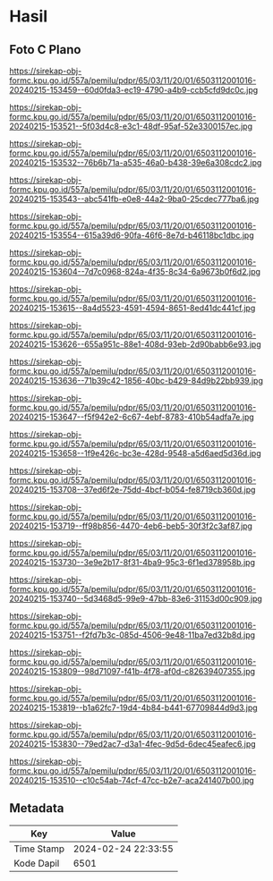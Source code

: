 # Hasil

## Foto C Plano

https://sirekap-obj-formc.kpu.go.id/557a/pemilu/pdpr/65/03/11/20/01/6503112001016-20240215-153459--60d0fda3-ec19-4790-a4b9-ccb5cfd9dc0c.jpg

https://sirekap-obj-formc.kpu.go.id/557a/pemilu/pdpr/65/03/11/20/01/6503112001016-20240215-153521--5f03d4c8-e3c1-48df-95af-52e3300157ec.jpg

https://sirekap-obj-formc.kpu.go.id/557a/pemilu/pdpr/65/03/11/20/01/6503112001016-20240215-153532--76b6b71a-a535-46a0-b438-39e6a308cdc2.jpg

https://sirekap-obj-formc.kpu.go.id/557a/pemilu/pdpr/65/03/11/20/01/6503112001016-20240215-153543--abc541fb-e0e8-44a2-9ba0-25cdec777ba6.jpg

https://sirekap-obj-formc.kpu.go.id/557a/pemilu/pdpr/65/03/11/20/01/6503112001016-20240215-153554--615a39d6-90fa-46f6-8e7d-b46118bc1dbc.jpg

https://sirekap-obj-formc.kpu.go.id/557a/pemilu/pdpr/65/03/11/20/01/6503112001016-20240215-153604--7d7c0968-824a-4f35-8c34-6a9673b0f6d2.jpg

https://sirekap-obj-formc.kpu.go.id/557a/pemilu/pdpr/65/03/11/20/01/6503112001016-20240215-153615--8a4d5523-4591-4594-8651-8ed41dc441cf.jpg

https://sirekap-obj-formc.kpu.go.id/557a/pemilu/pdpr/65/03/11/20/01/6503112001016-20240215-153626--655a951c-88e1-408d-93eb-2d90babb6e93.jpg

https://sirekap-obj-formc.kpu.go.id/557a/pemilu/pdpr/65/03/11/20/01/6503112001016-20240215-153636--71b39c42-1856-40bc-b429-84d9b22bb939.jpg

https://sirekap-obj-formc.kpu.go.id/557a/pemilu/pdpr/65/03/11/20/01/6503112001016-20240215-153647--f5f942e2-6c67-4ebf-8783-410b54adfa7e.jpg

https://sirekap-obj-formc.kpu.go.id/557a/pemilu/pdpr/65/03/11/20/01/6503112001016-20240215-153658--1f9e426c-bc3e-428d-9548-a5d6aed5d36d.jpg

https://sirekap-obj-formc.kpu.go.id/557a/pemilu/pdpr/65/03/11/20/01/6503112001016-20240215-153708--37ed6f2e-75dd-4bcf-b054-fe8719cb360d.jpg

https://sirekap-obj-formc.kpu.go.id/557a/pemilu/pdpr/65/03/11/20/01/6503112001016-20240215-153719--ff98b856-4470-4eb6-beb5-30f3f2c3af87.jpg

https://sirekap-obj-formc.kpu.go.id/557a/pemilu/pdpr/65/03/11/20/01/6503112001016-20240215-153730--3e9e2b17-8f31-4ba9-95c3-6f1ed378958b.jpg

https://sirekap-obj-formc.kpu.go.id/557a/pemilu/pdpr/65/03/11/20/01/6503112001016-20240215-153740--5d3468d5-99e9-47bb-83e6-31153d00c909.jpg

https://sirekap-obj-formc.kpu.go.id/557a/pemilu/pdpr/65/03/11/20/01/6503112001016-20240215-153751--f2fd7b3c-085d-4506-9e48-11ba7ed32b8d.jpg

https://sirekap-obj-formc.kpu.go.id/557a/pemilu/pdpr/65/03/11/20/01/6503112001016-20240215-153809--98d71097-f41b-4f78-af0d-c82639407355.jpg

https://sirekap-obj-formc.kpu.go.id/557a/pemilu/pdpr/65/03/11/20/01/6503112001016-20240215-153819--b1a62fc7-19d4-4b84-b441-67709844d9d3.jpg

https://sirekap-obj-formc.kpu.go.id/557a/pemilu/pdpr/65/03/11/20/01/6503112001016-20240215-153830--79ed2ac7-d3a1-4fec-9d5d-6dec45eafec6.jpg

https://sirekap-obj-formc.kpu.go.id/557a/pemilu/pdpr/65/03/11/20/01/6503112001016-20240215-153510--c10c54ab-74cf-47cc-b2e7-aca241407b00.jpg


## Metadata

| Key        | Value               |
| ---------- | ------------------- |
| Time Stamp | 2024-02-24 22:33:55 |
| Kode Dapil | 6501                |



